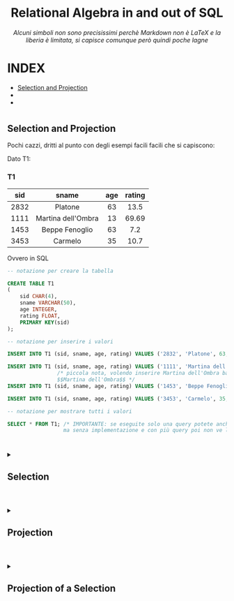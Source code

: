 # <center> Relational Algebra in and out of SQL</center>

###### <center> Alcuni simboli non sono precisissimi perchè Markdown non è LaTeX e la liberia è limitata, si capisce comunque però quindi poche lagne

#
# INDEX

- [Selection and Projection](#selection-and-projection)
- []()
- []()

#

## Selection and Projection

Pochi cazzi, dritti al punto con degli esempi facili facili che si capiscono:

Dato T1:

### T1

| **sid** | **sname** | **age** | **rating** |
| :---: | :---: | :---: | :---: |
|2832|Platone|63|13.5|
|1111|Martina dell'Ombra|13|69.69|
|1453|Beppe Fenoglio|63|7.2|
|3453|Carmelo|35|10.7|

Ovvero in SQL

~~~sql
-- notazione per creare la tabella

CREATE TABLE T1
(
    sid CHAR(4),
    sname VARCHAR(50),
    age INTEGER,
    rating FLOAT,
    PRIMARY KEY(sid)
);

-- notazione per inserire i valori

INSERT INTO T1 (sid, sname, age, rating) VALUES ('2832', 'Platone', 63, 13.5);

INSERT INTO T1 (sid, sname, age, rating) VALUES ('1111', 'Martina dell Ombra', 13, 69.69);
                /* piccola nota, volendo inserire Martina dell'Ombra basterebbe fare 
                $$Martina dell'Ombra$$ */
INSERT INTO T1 (sid, sname, age, rating) VALUES ('1453', 'Beppe Fenoglio', 63, 7.2);

INSERT INTO T1 (sid, sname, age, rating) VALUES ('3453', 'Carmelo', 35, 10.7);

-- notazione per mostrare tutti i valori

SELECT * FROM T1; /* IMPORTANTE: se eseguite solo una query potete anche evitare il ;
                  ma senza implementazione e con più query poi non ve le distingue /*
~~~

#

<details>

<summary><h2> Selection </h2> </summary>

L'operazione di selezione *Sig1* = $\sigma_{age > 42}$(*T1*)

In SQL
~~~sql
SELECT * -- Seleziona tutte le righe e le colonne...
FROM T1  -- ...dalla tabella T1...
WHERE age > 42  -- ...tale che l'età sia maggiore di 42.
~~~

Dà come risultato:

### Sig1

| **sid** | **sname** | **age** | **rating** |
| :---: | :---: | :---: | :---: |
|2832|Platone|63|13.5|
|1453|Beppe Fenoglio|63|7.2|

</details>

#

<details>

<summary><h2> Projection </h2> </summary>

L'operazione di proiezione *Pro1* = $\pi_{age}$(*T1*)

In SQL
~~~sql
SELECT age --seleziona solo la colonna "age"
FROM T1
~~~

Produce:

### Pro1

| **age** | 
:---:
63
13
63
35
#### Piccola nota: dalle lezioni esce fuori che l'operatore di proiezione *dovrebbe* eliminare i duplicati, ma sta cosa nse vede pe niente, questo perchè ancora non abbiamo tenuto conto di un terminino importantino che vediamo qui di seguito (ricordo di fare opportune verifiche sul [sito](https://www.db-fiddle.com) consigliato dal Professore per esercitarsi):

~~~sql
SELECT distinct age -- distinct elimina le copie
FROM T1
~~~

Che invece darà in "output":

| **age** | 
:---:
63
13
35

</details>


#

<details>

<summary><h2> Projection of a Selection </h2> </summary>

E infine un'operazione tipo *SP* = $\pi_{sname,age}(\sigma_{rating>9}(T1))$

In SQL
~~~sql
SELECT sname, age
FROM T1
WHERE rating > 9;
~~~

Dà:

### SP

 **sname** | **age** | 
|:---: | :---: | 
|Martina dell'Ombra|13|
|Platone|63|
|Carmelo|35|

#### Non dò certezze sul fatto che sia una ricorrenza voluta da PostgreSQL, anche perchè non c'ho troppa sbatta di andare a verificare ciò che sto per dire, però pare che dall'alto verso il basso il risultato della query abbia organizzato i dati che abbiamo "proiettato" dal rating più alto fino al più basso (può essere che lo faccia sempre come no).
